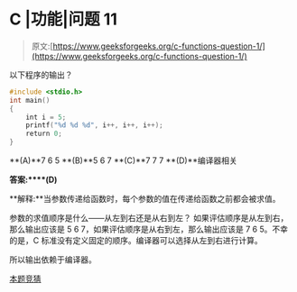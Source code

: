 # C |功能|问题 11

> 原文:[https://www.geeksforgeeks.org/c-functions-question-1/](https://www.geeksforgeeks.org/c-functions-question-1/)

以下程序的输出？

```cpp
#include <stdio.h>
int main()
{
    int i = 5;
    printf("%d %d %d", i++, i++, i++);
    return 0;
}
```

**(A)**7 6 5
**(B)**5 6 7
**(C)**7 7 7
**(D)**编译器相关

**答案:****(D)**

**解释:**当参数传递给函数时，每个参数的值在传递给函数之前都会被求值。

参数的求值顺序是什么——从左到右还是从右到左？
如果评估顺序是从左到右，那么输出应该是 5 6 7，如果评估顺序是从右到左，那么输出应该是 7 6 5。不幸的是，C 标准没有定义固定的顺序。编译器可以选择从左到右进行计算。

所以输出依赖于编译器。

[本题竞猜](https://www.geeksforgeeks.org/c-language-2-gq/functions-gq/)